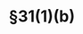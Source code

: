 ---
title: "§31(1)(b)"
draft: false
exceptions:
- info53d
memberstates:
- CZ
score: 3
compensation:
- 
remarks: |
 


link: "http://www.zakonyprolidi.cz/cs/2000-121#p31"
---